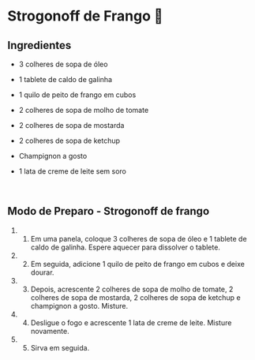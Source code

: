 # Strogonoff de Frango :chicken:

## Ingredientes

- 3 colheres de sopa de óleo

- 1 tablete de caldo de galinha

- 1 quilo de peito de frango em cubos

- 2 colheres de sopa de molho de tomate

- 2 colheres de sopa de mostarda

- 2 colheres de sopa de ketchup

- Champignon a gosto

- 1 lata de creme de leite sem soro

  ​

## Modo de Preparo - Strogonoff de frango

1. 1. Em uma panela, coloque 3 colheres de sopa de óleo e 1 tablete de caldo de galinha. Espere aquecer para dissolver o tablete.
2. 2. Em seguida, adicione 1 quilo de peito de frango em cubos e deixe dourar.
3. 3. Depois, acrescente 2 colheres de sopa de molho de tomate, 2 colheres de sopa de mostarda, 2 colheres de sopa de ketchup e champignon a gosto. Misture.
4. 4. Desligue o fogo e acrescente 1 lata de creme de leite. Misture novamente.
5. 5. Sirva em seguida.
